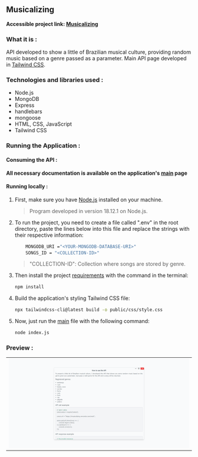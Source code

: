 ## Musicalizing

**Accessible project link: <a href="https://musicalizing.onrender.com/">Musicalizing</a>**

### What it is :
API developed to show a little of Brazilian musical culture, providing random music based on a genre passed as a parameter. Main API page developed in <a href="https://tailwindcss.com/">Tailwind CSS</a>.


### Technologies and libraries used :

- Node.js
- MongoDB
- Express
- handlebars
- mongoose
- HTML, CSS, JavaScript
- Tailwind CSS

### Running the Application :

#### Consuming the API :
**All necessary documentation is available on the application's <a href="https://musicalizing.onrender.com/">main</a> page**

#### Running locally :
1. First, make sure you have <a href="https://nodejs.org/en">Node.js</a> installed on your machine.

   > Program developed in version 18.12.1 on Node.js.

2. To run the project, you need to create a file called ".env" in the root directory, paste the lines below into this file and replace the strings with their respective information:

    ```bash
        MONGODB_URI ="<YOUR-MONGODB-DATABASE-URI>"
        SONGS_ID = "<COLLECTION-ID>"
    ```
    > "COLLECTION-ID": Collection where songs are stored by genre.

3. Then install the project <a href="./package.json">requirements</a> with the command in the terminal:

   ```bash
   npm install
   ```

4. Build the application's styling Tailwind CSS file:

   ```bash
   npx tailwindcss-cli@latest build -o public/css/style.css
   ```

5. Now, just run the <a href="index.js">main</a> file with the following command:

   ```bash
   node index.js
   ```

### Preview :

<table width="100%"> 
<tr>
<td width="100%">
<img src="./SAMPLE.png/">
</td> 
</table>
